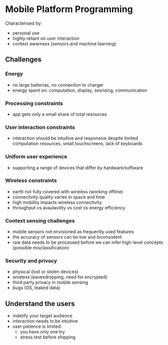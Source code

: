 # Mobile Platform Programming
Characterised by:
- personal use
- highly reliant on user interaction
- context awarness (sensors and machine learning)

## Challenges
### Energy
- no large batterias, no connection to charger
- energy spent on: computation, display, sesnsing, communication

### Processing constraints
- app gets only a small share of total resources

### User interaction constraints
- interaction should be intuitive and responsive despite limited computation resources, small touchscreens, lack of keyboards

### Uniform user experience
- supporting a range of devices that differ by hardware/software

### Wireless constraints
- earth not fully covered with wireless (working offline)
- connectivity quality varies in space and time
- high mobility impacts wireless connectivity
- throughput vs avaulavility vs cost vs energy efficiency

### Context sensing challenges
- mobile sensors not envisioned as frequently used features
- the accuracy of sensors can be low and inconsistent
- raw data needs to be processed before we can infer high-level concepts (possible misclassification)

### Security and privacy 
- physical (lost or stolen devices)
- wireless (eavesdropping, need for encrypted)
- third party privacy in mobile sensing
- bugs (OS, leaked data)


## Understand the users
- indetify your target audience
- interaction needs to be intuitive
- user patience is limited:
    - you have only one try
    - stress test before shipping
